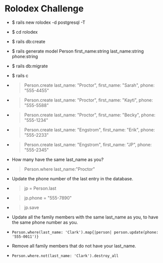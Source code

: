 # Rolodex Challenge

- $ rails new rolodex -d postgresql -T
- $ cd rolodex
- $ rails db:create
- $ rails generate model Person first_name:string last_name:string phone:string
- $ rails db:migrate
- $ rails c
- > Person.create last_name: "Proctor", first_name: "Sarah", phone: "555-4455"
- > Person.create last_name: "Proctor", first_name: "Kayti", phone: "555-5588"
- > Person.create last_name: "Proctor", first_name: "Becky", phone: "555-1234"
- > Person.create last_name: "Engstrom", first_name: "Erik", phone: "555-2233"
- > Person.create last_name: "Engstrom", first_name: "JP", phone: "555-2345"
- How many have the same last_name as you?
- > Person.where last_name:"Proctor"
- Update the phone number of the last entry in the database.
- > jp = Person.last
- > jp.phone = "555-7890"
- > jp.save

- Update all the family members with the same last_name as you, to have the same phone number as you.
- `Person.where(last_name: 'Clark').map{|person| person.update(phone: '555-0011')}`
- Remove all family members that do not have your last_name.
- `Person.where.not(last_name: 'Clark').destroy_all`
